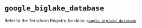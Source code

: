 # `google_biglake_database`

Refer to the Terraform Registry for docs: [`google_biglake_database`](https://registry.terraform.io/providers/hashicorp/google/6.38.0/docs/resources/biglake_database).
